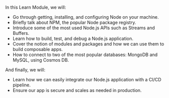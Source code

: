 In this Learn Module, we will:
- Go through getting, installing, and configuring Node on your machine.
- Briefly talk about NPM, the popular Node package registry. 
- Introduce some of the most used Node.js APIs such as Streams and Buffers.
- Learn how to build, test, and debug a Node.js application.
- Cover the notion of modules and packages and how we can use them to build composable apps.
- How to connect to two of the most popular databases: MongoDB and MySQL, using Cosmos DB.

And finally, we will: 
- Learn how we can easily integrate our Node.js application with a CI/CD pipeline.
- Ensure our app is secure and scales as needed in production.
